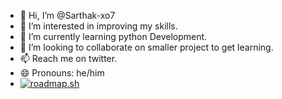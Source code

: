- 👋 Hi, I’m @Sarthak-xo7
- 👀 I’m interested in improving my skills.
- 🌱 I’m currently learning python Development.
- 💞️ I’m looking to collaborate on smaller project to get learning.
- 📫 Reach me on twitter.
- 😄 Pronouns: he/him
- [![roadmap.sh](https://api.roadmap.sh/v1-badge/wide/662c7da37fc8cd7ff9456e2a?variant=dark)](https://roadmap.sh)
